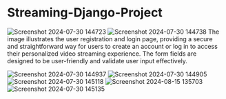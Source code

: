 # Streaming-Django-Project

![Screenshot 2024-07-30 144723](https://github.com/user-attachments/assets/c0cba16e-ca9c-42e6-a844-fe701ffa1284)
![Screenshot 2024-07-30 144738](https://github.com/user-attachments/assets/e921d213-3ef7-4f9e-80ee-26ff77934c76)
The image illustrates the user registration and login page, providing a secure and straightforward way for users to create an account or log in to access their personalized video streaming experience.
The form fields are designed to be user-friendly and validate user input effectively.


![Screenshot 2024-07-30 144937](https://github.com/user-attachments/assets/86a48c83-5d82-47a7-9ffc-67530b82c5e6)
![Screenshot 2024-07-30 144905](https://github.com/user-attachments/assets/0f83f151-e42d-401d-abd2-5ba2f2d47a94)
![Screenshot 2024-07-30 145118](https://github.com/user-attachments/assets/124c0414-6fa9-4712-8e57-f921e9588aba)
![Screenshot 2024-08-15 135703](https://github.com/user-attachments/assets/a3eb0dfa-8560-4ea8-942b-e6b5d6d709d7)
![Screenshot 2024-07-30 145135](https://github.com/user-attachments/assets/e3235d7d-b4d6-4127-a2be-20e3b8dce861)
